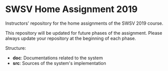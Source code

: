 # SWSV Home Assignment 2019

Instructors' repository for the home assignments of the SWSV 2019 course.

This repository will be updated for future phases of the assignment.
Please always update your repository at the beginning of each phase.

Structure:
- **doc**: Documentations related to the system 
- **src**: Sources of the system's implementation
